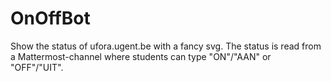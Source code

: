 # OnOffBot

Show the status of ufora.ugent.be with a fancy svg. The status is read from a
Mattermost-channel where students can type "ON"/"AAN" or "OFF"/"UIT".
